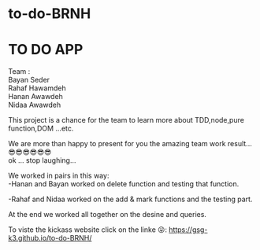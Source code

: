 # to-do-BRNH
# TO DO APP

Team :<br>
Bayan Seder<br>
Rahaf Hawamdeh<br>
Hanan Awawdeh<br>
Nidaa Awawdeh<br>

This project is a chance for the team to learn more about
TDD,node,pure function,DOM ...etc.

We are more than happy to present for you the amazing team work result...
:sunglasses::sunglasses::sunglasses::sunglasses::sunglasses::sunglasses:<br>
ok ... stop laughing...

We worked in pairs in this way: <br>
-Hanan and Bayan worked on delete function and testing that function.

-Rahaf and Nidaa worked on the add & mark functions and the testing part.

At the end we worked all together on the desine and queries.

To viste the kickass website click on the linke :stuck_out_tongue_winking_eye::
https://gsg-k3.github.io/to-do-BRNH/


